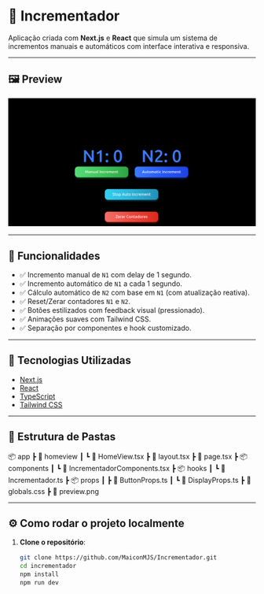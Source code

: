 # 🔢 Incrementador

Aplicação criada com **Next.js** e **React** que simula um sistema de incrementos manuais e automáticos com interface interativa e responsiva.

---

## 🖼️ Preview

![Preview do Incrementador](./preview.png)

---

## 🚀 Funcionalidades

- ✅ Incremento manual de `N1` com delay de 1 segundo.
- ✅ Incremento automático de `N1` a cada 1 segundo.
- ✅ Cálculo automático de `N2` com base em `N1` (com atualização reativa).
- ✅ Reset/Zerar contadores `N1` e `N2`.
- ✅ Botões estilizados com feedback visual (pressionado).
- ✅ Animações suaves com Tailwind CSS.
- ✅ Separação por componentes e hook customizado.

---

## 🧠 Tecnologias Utilizadas

- [Next.js](https://nextjs.org/)
- [React](https://reactjs.org/)
- [TypeScript](https://www.typescriptlang.org/)
- [Tailwind CSS](https://tailwindcss.com/)

---

## 📁 Estrutura de Pastas

📦 app ┣ 📂 homeview ┃ ┗ 📜 HomeView.tsx ┣ 📜 layout.tsx ┣ 📜 page.tsx ┣ 📦 components ┃ ┗ 📜 IncrementadorComponents.tsx ┣ 📦 hooks ┃ ┗ 📜 Incrementador.ts ┣ 📦 props ┃ ┣ 📜 ButtonProps.ts ┃ ┗ 📜 DisplayProps.ts ┣ 📜 globals.css ┣ 📜 preview.png

---

## ⚙️ Como rodar o projeto localmente

1. **Clone o repositório**:
   ```bash
   git clone https://github.com/MaiconMJS/Incrementador.git
   cd incrementador
   npm install
   npm run dev
   ```
